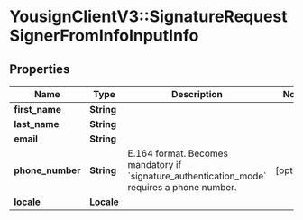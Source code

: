# YousignClientV3::SignatureRequestSignerFromInfoInputInfo

## Properties
Name | Type | Description | Notes
------------ | ------------- | ------------- | -------------
**first_name** | **String** |  | 
**last_name** | **String** |  | 
**email** | **String** |  | 
**phone_number** | **String** | E.164 format. Becomes mandatory if &#x60;signature_authentication_mode&#x60; requires a phone number. | [optional] 
**locale** | [**Locale**](Locale.md) |  | 

